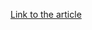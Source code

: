 [Link to the article](https://crowdstrike.com/blog/petrwrap-technical-analysis-part-2-further-findings-and-potential-for-mbr-recovery/)
